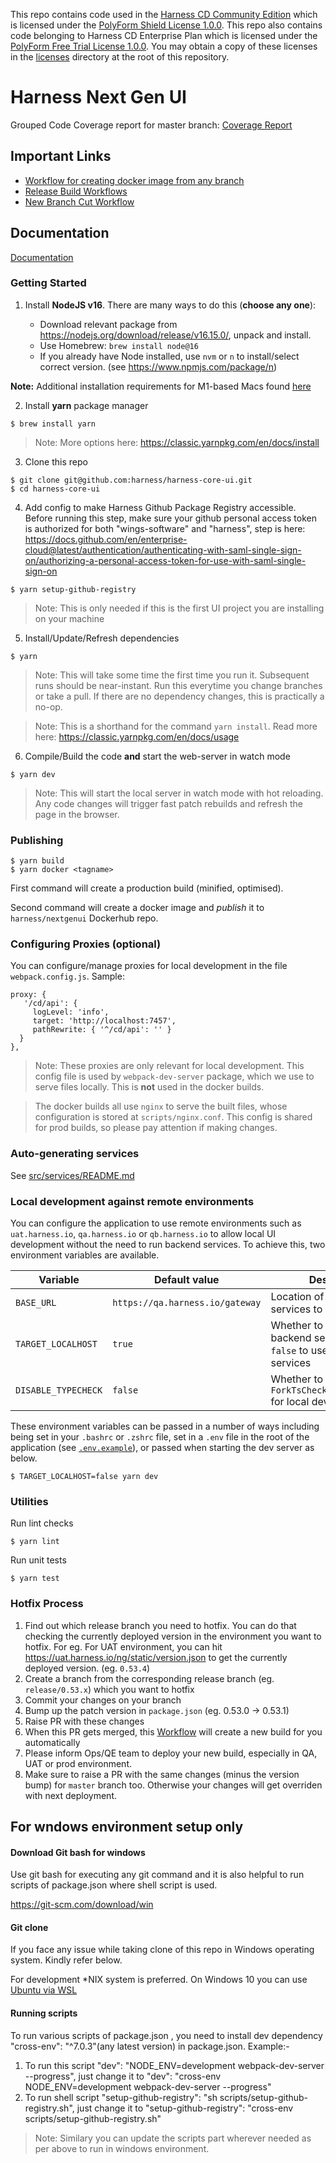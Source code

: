 This repo contains code used in the [Harness CD Community Edition](https://github.com/harness/harness-cd-community) which is licensed under the [PolyForm Shield License 1.0.0](./licenses/PolyForm-Shield-1.0.0.txt). This repo also contains code belonging to Harness CD Enterprise Plan which is licensed under the [PolyForm Free Trial License 1.0.0](./licenses/PolyForm-Free-Trial-1.0.0.txt). You may obtain a copy of these licenses in the [licenses](./licenses/) directory at the root of this repository.

# Harness Next Gen UI

Grouped Code Coverage report for master branch: [Coverage Report](https://github.com/harness/harness-core-ui/wiki/Coverage)

## Important Links

- [Workflow for creating docker image from any branch](https://app.harness.io/ng/#/account/vpCkHKsDSxK9_KYfjCTMKA/ci/orgs/default/projects/NextGenUI/pipelines/NG_Docker_Image/executions)
- [Release Build Workflows](https://stage.harness.io/ng/#/account/wFHXHD0RRQWoO8tIZT5YVw/ci/orgs/Harness/projects/R[…]EBUILDS/pipelines/nextGenUI_release_build/executions)
- [New Branch Cut Workflow](https://stage.harness.io/ng/#/account/wFHXHD0RRQWoO8tIZT5YVw/ci/orgs/Harness/projects/RELEASEBUILDS/pipelines/nextGenUI_cutBranch/executions)

## Documentation

[Documentation](./docs/README.md)

### Getting Started

1. Install **NodeJS v16**. There are many ways to do this (**choose any one**):

   - Download relevant package from https://nodejs.org/download/release/v16.15.0/, unpack and install.
   - Use Homebrew: `brew install node@16`
   - If you already have Node installed, use `nvm` or `n` to install/select correct version. (see https://www.npmjs.com/package/n)

**Note:** Additional installation requirements for M1-based Macs found [here](./docs/M1_macs.md)

2. Install **yarn** package manager

```
$ brew install yarn
```

> Note: More options here: https://classic.yarnpkg.com/en/docs/install

3. Clone this repo

```
$ git clone git@github.com:harness/harness-core-ui.git
$ cd harness-core-ui
```

4. Add config to make Harness Github Package Registry accessible. Before running this step, make sure your github personal access token is authorized for both "wings-software" and "harness", step is here: https://docs.github.com/en/enterprise-cloud@latest/authentication/authenticating-with-saml-single-sign-on/authorizing-a-personal-access-token-for-use-with-saml-single-sign-on

```
$ yarn setup-github-registry
```

> Note: This is only needed if this is the first UI project you are installing on your machine

5. Install/Update/Refresh dependencies

```
$ yarn
```

> Note: This will take some time the first time you run it. Subsequent runs should be near-instant. Run this everytime you change branches or take a pull. If there are no dependency changes, this is practically a no-op.

> Note: This is a shorthand for the command `yarn install`. Read more here: https://classic.yarnpkg.com/en/docs/usage

6. Compile/Build the code **and** start the web-server in watch mode

```
$ yarn dev
```

> Note: This will start the local server in watch mode with hot reloading. Any code changes will trigger fast patch rebuilds and refresh the page in the browser.

</details>

### Publishing

```
$ yarn build
$ yarn docker <tagname>
```

First command will create a production build (minified, optimised).

Second command will create a docker image and _publish_ it to `harness/nextgenui` Dockerhub repo.

### Configuring Proxies (optional)

You can configure/manage proxies for local development in the file `webpack.config.js`. Sample:

```
proxy: {
   '/cd/api': {
     logLevel: 'info',
     target: 'http://localhost:7457',
     pathRewrite: { '^/cd/api': '' }
  }
},
```

> Note: These proxies are only relevant for local development. This config file is used by `webpack-dev-server` package, which we use to serve files locally. This is **not** used in the docker builds.

> The docker builds all use `nginx` to serve the built files, whose configuration is stored at `scripts/nginx.conf`. This config is shared for prod builds, so please pay attention if making changes.

### Auto-generating services

See [src/services/README.md](https://github.com/harness/harness-core-ui/blob/master/src/services/README.md)

### Local development against remote environments

You can configure the application to use remote environments such as `uat.harness.io`, `qa.harness.io` or `qb.harness.io` to allow local UI development without the need to run backend services. To achieve this, two environment variables are available.

| Variable            | Default value                   | Description                                                                  |
|---------------------|---------------------------------|------------------------------------------------------------------------------|
| `BASE_URL`          | `https://qa.harness.io/gateway` | Location of backend services to access                                       |
| `TARGET_LOCALHOST`  | `true`                          | Whether to use local backend services. Set to `false` to use remote services |
| `DISABLE_TYPECHECK` | `false`                         | Whether to disable the `ForkTsCheckerWebpackPlugin` for local development    |

These environment variables can be passed in a number of ways including being set in your `.bashrc` or `.zshrc` file, set in a `.env` file in the root of the application (see [`.env.example`](./.env.example)), or passed when starting the dev server as below.

```shell
$ TARGET_LOCALHOST=false yarn dev
```

### Utilities

Run lint checks

```
$ yarn lint
```

Run unit tests

```
$ yarn test
```

### Hotfix Process

1. Find out which release branch you need to hotfix. You can do that checking the currently deployed version in the environment you want to hotfix. For eg. For UAT environment, you can hit https://uat.harness.io/ng/static/version.json to get the currently deployed version. (eg. `0.53.4`)
2. Create a branch from the corresponding release branch (eg. `release/0.53.x`) which you want to hotfix
3. Commit your changes on your branch
4. Bump up the patch version in `package.json` (eg. 0.53.0 -> 0.53.1)
5. Raise PR with these changes
6. When this PR gets merged, this [Workflow](https://uat.harness.io/ng/#/account/sjmVqavzTuS1segZNyZqbA/ci/orgs/default/projects/uiprchecks/pipelines/build_release_branch/executions) will create a new build for you automatically
7. Please inform Ops/QE team to deploy your new build, especially in QA, UAT or prod environment.
8. Make sure to raise a PR with the same changes (minus the version bump) for `master` branch too. Otherwise your changes will get overriden with next deployment.

## For wndows environment setup only

#### Download Git bash for windows

Use git bash for executing any git command and it is also helpful to run scripts of package.json where shell script is used.

https://git-scm.com/download/win

#### Git clone

If you face any issue while taking clone of this repo in Windows operating system. Kindly refer below.

For development \*NIX system is preferred. On Windows 10 you can use [Ubuntu via WSL](https://ubuntu.com/wsl)

#### Running scripts

To run various scripts of package.json , you need to install dev dependency "cross-env": "^7.0.3"(any latest version) in package.json.
Example:-

1. To run this script "dev": "NODE_ENV=development webpack-dev-server --progress", just change it to "dev": "cross-env NODE_ENV=development webpack-dev-server --progress"
2. To run shell script "setup-github-registry": "sh scripts/setup-github-registry.sh", just change it to "setup-github-registry": "cross-env scripts/setup-github-registry.sh"

> Note: Similary you can update the scripts part wherever needed as per above to run in windows environment.
